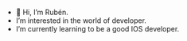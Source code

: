 - 👋 Hi, I’m Rubén.
- I’m interested in the world of developer.
- I’m currently learning to be a good IOS developer.



<!---
rubenalon1973/rubenalon1973 is a ✨ special ✨ repository because its `README.md` (this file) appears on your GitHub profile.
You can click the Preview link to take a look at your changes.
--->
